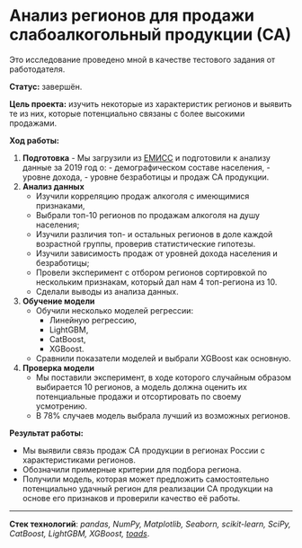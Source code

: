 # Анализ регионов для продажи слабоалкогольный продукции (СА)
Это исследование проведено мной в качестве тестового задания от работодателя.

**Статус:** завершён.

**Цель проекта:** изучить некоторые из характеристик регионов и выявить те из них, которые потенциально связаны с более высокими продажами.

**Ход работы:**
1. **Подготовка**
       - Мы загрузили из [ЕМИСС](https://www.fedstat.ru) и подготовили к анализу данные за 2019 год о:
           - демографическом составе населения,
           - уровне дохода,
           - уровне безработицы и продаж СА продукции.
2. **Анализ данных**
   - Изучили корреляцию продаж алкоголя с имеющимися признаками,
   - Выбрали топ-10 регионов по продажам алкоголя на душу населения;
   - Изучили различия топ- и остальных регионов в доле каждой возрастной группы, проверив статистические гипотезы.
   - Изучили зависимость продаж от уровней дохода населения и безработицы;
   - Провели эксперимент с отбором регионов сортировкой по нескольким признакам, который дал нам 4 топ-региона из 10.
   - Сделали выводы из анализа данных.
3. **Обучение модели**
    - Обучили несколько моделей регрессии:
        - Линейную регрессию,
        - LightGBM,
        - CatBoost,
        - XGBoost.
    - Сравнили показатели моделей и выбрали XGBoost как основную.
4. **Проверка модели**
    - Мы поставили эксперимент, в ходе которого случайным образом выбирается 10 регионов, а модель должна оценить их потенциальные продажи и отсортировать по своему усмотрению.
    - В 78% случаев модель выбрала лучший из возможных регионов.
    
**Результат работы:**
- Мы выявили связь продаж СА продукции в регионах России с характеристиками регионов.
- Обозначили примерные критерии для подбора региона.
- Получили модель, которая может предложить самостоятельно потенциально удачный регион для реализации СА продукции на основе его признаков и проверили качество её работы.
---

**Стек технологий**: *pandas, NumPy, Matplotlib, Seaborn, scikit-learn, SciPy, CatBoost, LightGBM, XGBoost, [toads](https://github.com/IvanRychkov/toads)*.
